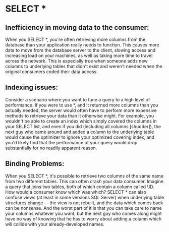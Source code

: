 # SELECT *

## Inefficiency in moving data to the consumer:   
When you SELECT *, you're often retrieving more columns from the database than
your application really needs to function. This causes more data to move from
the database server to the client, slowing access and increasing load on your
machines, as well as taking more time to travel across the network. This is
especially true when someone adds new columns to underlying tables that didn't
exist and weren't needed when the original consumers coded their data access.   

## Indexing issues:   
Consider a scenario where you want to tune a query to a high level of performance.
If you were to use *, and it returned more columns than you actually needed,
the server would often have to perform more expensive methods to retrieve your
data than it otherwise might. For example, you wouldn't be able to create an index
which simply covered the columns in your SELECT list, and even if you did
(including all columns [shudder]), the next guy who came around and added a column
to the underlying table would cause the optimizer to ignore your optimized covering
index, and you'd likely find that the performance of your query would drop
substantially for no readily apparent reason.   

## Binding Problems:   
When you SELECT *, it's possible to retrieve two columns of the same name from two
different tables. This can often crash your data consumer. Imagine a query that joins
two tables, both of which contain a column called \ID\. How would a consumer know
which was which? SELECT * can also confuse views (at least in some versions SQL Server)
when underlying table structures change -- the view is not rebuilt, and the data which
comes back can be nonsense. And the worst part of it is that you can take care to name
your columns whatever you want, but the next guy who comes along might have no way of
knowing that he has to worry about adding a column which will collide with your
already-developed names.   
